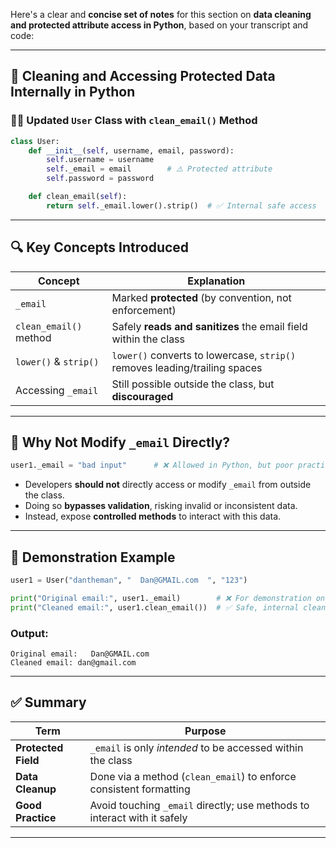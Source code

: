 Here's a clear and **concise set of notes** for this section on **data cleaning and protected attribute access in Python**, based on your transcript and code:

---

## 🧼 Cleaning and Accessing Protected Data Internally in Python

### 🧑‍💻 Updated `User` Class with `clean_email()` Method

```python
class User:
    def __init__(self, username, email, password):
        self.username = username
        self._email = email        # ⚠️ Protected attribute
        self.password = password

    def clean_email(self):
        return self._email.lower().strip()  # ✅ Internal safe access
```

---

## 🔍 Key Concepts Introduced

| Concept                | Explanation                                                                |
| ---------------------- | -------------------------------------------------------------------------- |
| `_email`               | Marked **protected** (by convention, not enforcement)                      |
| `clean_email()` method | Safely **reads and sanitizes** the email field within the class            |
| `lower()` & `strip()`  | `lower()` converts to lowercase, `strip()` removes leading/trailing spaces |
| Accessing `_email`     | Still possible outside the class, but **discouraged**                      |

---

## 🚫 Why Not Modify `_email` Directly?

```python
user1._email = "bad input"      # ❌ Allowed in Python, but poor practice
```

* Developers **should not** directly access or modify `_email` from outside the class.
* Doing so **bypasses validation**, risking invalid or inconsistent data.
* Instead, expose **controlled methods** to interact with this data.

---

## 🧪 Demonstration Example

```python
user1 = User("dantheman", "  Dan@GMAIL.com  ", "123")

print("Original email:", user1._email)        # ❌ For demonstration only
print("Cleaned email:", user1.clean_email())  # ✅ Safe, internal cleanup
```

### Output:

```
Original email:   Dan@GMAIL.com  
Cleaned email: dan@gmail.com
```

---

## ✅ Summary

| Term                | Purpose                                                                  |
| ------------------- | ------------------------------------------------------------------------ |
| **Protected Field** | `_email` is only *intended* to be accessed within the class              |
| **Data Cleanup**    | Done via a method (`clean_email`) to enforce consistent formatting       |
| **Good Practice**   | Avoid touching `_email` directly; use methods to interact with it safely |

---

